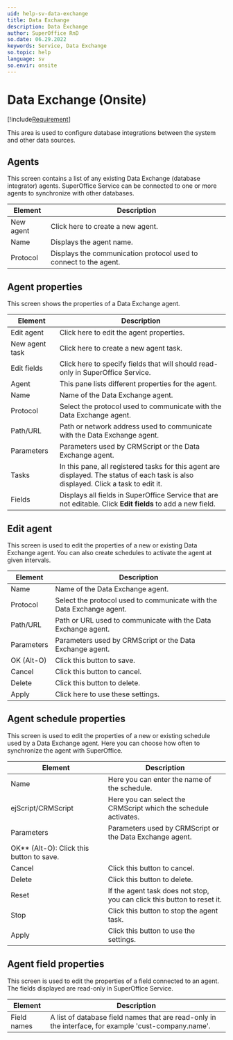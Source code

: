 ```yaml
---
uid: help-sv-data-exchange
title: Data Exchange
description: Data Exchange
author: SuperOffice RnD
so.date: 06.29.2022
keywords: Service, Data Exchange
so.topic: help
language: sv
so.envir: onsite
---
```


# Data Exchange (Onsite)

[!include[Requirement](../../../../learn/includes/req-expander-services.md)]

This area is used to configure database integrations between the system and other data sources.

## Agents

This screen contains a list of any existing Data Exchange (database integrator) agents. SuperOffice Service can be connected to one or more agents to synchronize with other databases.

| Element | Description |
|---|---|
| New agent | Click here to create a new agent. |
| Name | Displays the agent name. |
| Protocol | Displays the communication protocol used to connect to the agent. |

## Agent properties

This screen shows the properties of a Data Exchange agent.

| Element | Description |
|---|---|
| Edit agent | Click here to edit the agent properties. |
| New agent task | Click here to create a new agent task. |
| Edit fields | Click here to specify fields that will should read-only in SuperOffice Service. |
| Agent | This pane lists different properties for the agent. |
| Name | Name of the Data Exchange agent. |
| Protocol | Select the protocol used to communicate with the Data Exchange agent. |
| Path/URL | Path or network address used to communicate with the Data Exchange agent. |
| Parameters | Parameters used by CRMScript or the Data Exchange agent. |
| Tasks | In this pane, all registered tasks for this agent are displayed. The status of each task is also displayed. Click a task to edit it. |
| Fields | Displays all fields in SuperOffice Service that are not editable. Click **Edit fields** to add a new field. |

## Edit agent

This screen is used to edit the properties of a new or existing Data Exchange agent. You can also create schedules to activate the agent at given intervals.

| Element | Description |
|---|---|
| Name | Name of the Data Exchange agent. |
| Protocol | Select the protocol used to communicate with the Data Exchange agent. |
| Path/URL | Path or URL used to communicate with the Data Exchange agent. |
| Parameters | Parameters used by CRMScript or the Data Exchange agent. |
| OK (Alt-O) | Click this button to save. |
| Cancel | Click this button to cancel. |
| Delete | Click this button to delete. |
| Apply | Click here to use these settings. |

## Agent schedule properties

This screen is used to edit the properties of a new or existing schedule used by a Data Exchange agent. Here you can choose how often to synchronize the agent with SuperOffice.

| Element | Description |
|---|---|
| Name | Here you can enter the name of the schedule. |
| ejScript/CRMScript | Here you can select the CRMScript which the schedule activates. |
| Parameters | Parameters used by CRMScript or the Data Exchange agent. |
| OK** (Alt-O): Click this button to save. |
| Cancel | Click this button to cancel. |
| Delete | Click this button to delete. |
| Reset | If the agent task does not stop, you can click this button to reset it. |
| Stop | Click this button to stop the agent task. |
| Apply | Click this button to use the settings. |

## Agent field properties

This screen is used to edit the properties of a field connected to an agent. The fields displayed are read-only in SuperOffice Service.

| Element | Description |
|---|---|
| Field names | A list of database field names that are read-only in the interface, for example 'cust-company.name'. |

<!-- Referenced links -->

<!-- Referenced images -->


